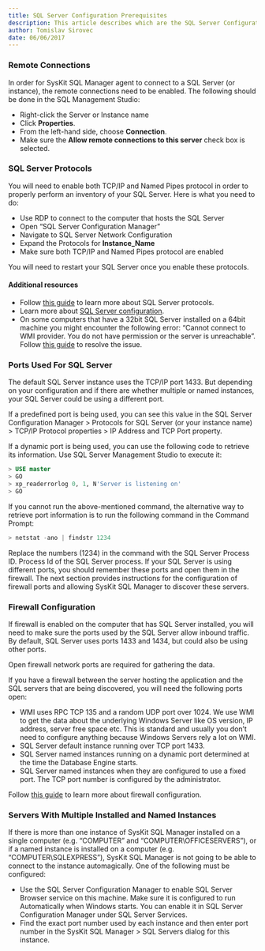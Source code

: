 ```yaml
---
title: SQL Server Configuration Prerequisites
description: This article describes which are the SQL Server Configuration prerequisities for SysKit SQL Manager.
author: Tomislav Sirovec
date: 06/06/2017
---
```

### Remote Connections

In order for SysKit SQL Manager agent to connect to a SQL Server (or instance), the remote connections need to be enabled. The following should be done in the SQL Management Studio:

* Right-click the Server or Instance name
* Click __Properties__.
* From the left-hand side, choose __Connection__.
* Make sure the __Allow remote connections to this server__ check box is selected.

### SQL Server Protocols

You will need to enable both TCP/IP and Named Pipes protocol in order to properly perform an inventory of your SQL Server. Here is what you need to do:

* Use RDP to connect to the computer that hosts the SQL Server
* Open “SQL Server Configuration Manager”
* Navigate to SQL Server Network Configuration
* Expand the Protocols for __Instance_Name__
* Make sure both TCP/IP and Named Pipes protocol are enabled

You will need to restart your SQL Server once you enable these protocols.

#### Additional resources

* Follow [this guide](https://docs.microsoft.com/en-us/sql/database-engine/configure-windows/configure-client-protocols) to learn more about SQL Server protocols.
* Learn more about [SQL Server configuration](https://docs.microsoft.com/en-us/sql/database-engine/configure-windows/enable-or-disable-a-server-network-protocol).
* On some computers that have a 32bit SQL Server installed on a 64bit machine you might encounter the following error: “Cannot connect to WMI provider. You do not have permission or the server is unreachable”. Follow [this guide](https://support.microsoft.com/en-us/help/956013/error-message-when-you-open-sql-server-configuration-manager-in-sql-server-cannot-connect-to-wmi-provider.-you-do-not-have-permission-or-the-server-is-unreachable) to resolve the issue.

### Ports Used For SQL Server

The default SQL Server instance uses the TCP/IP port 1433. But depending on your configuration and if there are whether multiple or named instances, your SQL Server could be using a different port.

If a predefined port is being used, you can see this value in the SQL Server Configuration Manager > Protocols for SQL Server (or your instance name) > TCP/IP Protocol properties > IP Address and TCP Port property.

If a dynamic port is being used, you can use the following code to retrieve its information. Use SQL Server Management Studio to execute it:
```sql
> USE master  
> GO  
> xp_readerrorlog 0, 1, N'Server is listening on'  
> GO  
```
If you cannot run the above-mentioned command, the alternative way to retrieve port information is to run the following command in the Command Prompt:
```powershell
> netstat -ano | findstr 1234
```
Replace the numbers (1234) in the command with the SQL Server Process ID. Process Id of the SQL Server process. If your SQL Server is using different ports, you should remember these ports and open them in the firewall. The next section provides instructions for the configuration of firewall ports and allowing SysKit SQL Manager to discover these servers.

### Firewall Configuration

If firewall is enabled on the computer that has SQL Server installed, you will need to make sure the ports used by the SQL Server allow inbound traffic. By default, SQL Server uses ports 1433 and 1434, but could also be using other ports.

Open firewall network ports are required for gathering the data.

If you have a firewall between the server hosting the application and the SQL servers that are being discovered, you will need the following ports open:

* WMI uses RPC TCP 135 and a random UDP port over 1024. We use WMI to get the data about the underlying Windows Server like OS version, IP address, server free space etc. This is standard and usually you don’t need to configure anything because Windows Servers rely a lot on WMI.
* SQL Server default instance running over TCP port 1433.
* SQL Server named instances running on a dynamic port determined at the time the Database Engine starts.
* SQL Server named instances when they are configured to use a fixed port. The TCP port number is configured by the administrator.

Follow [this guide](https://docs.microsoft.com/en-us/sql/sql-server/install/configure-the-windows-firewall-to-allow-sql-server-access) to learn more about firewall configuration.

### Servers With Multiple Installed and Named Instances

If there is more than one instance of SysKit SQL Manager installed on a single computer (e.g. “COMPUTER” and “COMPUTER\OFFICESERVERS”), or if a named instance is installed on a computer (e.g. “COMPUTER\SQLEXPRESS”), SysKit SQL Manager is not going to be able to connect to the instance automagically. One of the following must be configured:

* Use the SQL Server Configuration Manager to enable SQL Server Browser service on this machine. Make sure it is configured to run Automatically when Windows starts. You can enable it in SQL Server Configuration Manager under SQL Server Services.
* Find the exact port number used by each instance and then enter port number in the SysKit SQL Manager > SQL Servers dialog for this instance.